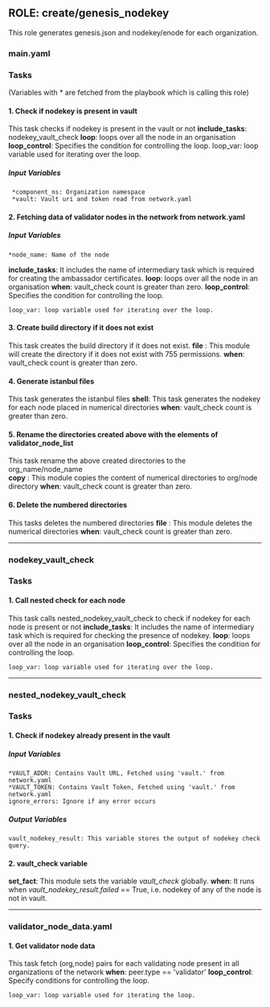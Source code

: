 [//]: # (##############################################################################################)
[//]: # (Copyright Accenture. All Rights Reserved.)
[//]: # (SPDX-License-Identifier: Apache-2.0)
[//]: # (##############################################################################################)

## ROLE: create/genesis_nodekey
This role generates genesis.json and nodekey/enode for each organization.
### main.yaml
### Tasks
(Variables with * are fetched from the playbook which is calling this role)
#### 1. Check if nodekey is present in vault
This task checks if nodekey is present in the vault or not
**include_tasks**: nodekey_vault_check
**loop**: loops over all the node in an organisation
**loop_control**: Specifies the condition for controlling the loop.
    loop_var: loop variable used for iterating over the loop.
##### Input Variables
     *component_ns: Organization namespace   
     *vault: Vault uri and token read from network.yaml

#### 2. Fetching data of validator nodes in the network from network.yaml
##### Input Variables
    *node_name: Name of the node
**include_tasks**: It includes the name of intermediary task which is required for creating the ambassador certificates.
**loop**: loops over all the node in an organisation
**when**: vault_check count is greater than zero.
**loop_control**: Specifies the condition for controlling the loop.

    loop_var: loop variable used for iterating over the loop.

#### 3. Create build directory if it does not exist
This task creates the build directory if it does not exist.
**file** : This module will create the directory if it does not exist with 755 permissions.
**when**: vault_check count is greater than zero.

#### 4. Generate istanbul files
 This task generates the istanbul files
**shell**: This task generates the nodekey for each node placed in numerical directories
**when**: vault_check count is greater than zero.

    
#### 5. Rename the directories created above with the elements of validator_node_list
This task rename the above created directories to the org_name/node_name     
**copy** : This module copies the content of numerical directories to org/node directory
**when**: vault_check count is greater than zero.

#### 6. Delete the numbered directories
 This tasks deletes the numbered directories
**file** : This module deletes the numerical directories
**when**: vault_check count is greater than zero.

-------------
### nodekey_vault_check
### Tasks
#### 1. Call nested check for each node
This task calls nested_nodekey_vault_check to check if nodekey for each node is present or not
**include_tasks**: It includes the name of intermediary task which is required for checking the presence of nodekey.
**loop**: loops over all the node in an organisation
**loop_control**: Specifies the condition for controlling the loop.

    loop_var: loop variable used for iterating over the loop.

----------------
### nested_nodekey_vault_check
### Tasks
#### 1. Check if nodekey already present in the vault
##### Input Variables

    *VAULT_ADDR: Contains Vault URL, Fetched using 'vault.' from network.yaml
    *VAULT_TOKEN: Contains Vault Token, Fetched using 'vault.' from network.yaml
    ignore_errors: Ignore if any error occurs

##### Output Variables

    vault_nodekey_result: This variable stores the output of nodekey check query.

#### 2. vault_check variable
**set_fact**: This module sets the variable *vault_check* globally.
**when**: It runs when *vault_nodekey_result.failed* == True, i.e. nodekey of any of the node is not in vault.

--------------------------
### validator_node_data.yaml

#### 1. Get validator node data
This task fetch (org,node) pairs for each validating node present in all organizations of the network
**when**: peer.type == 'validator'
**loop_control**: Specify conditions for controlling the loop.
                
    loop_var: loop variable used for iterating the loop.
